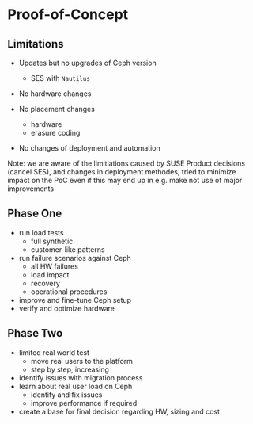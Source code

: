 <!-- .slide: data-state="section-break" id="section-break-7" data-timing="10s" -->
# Proof-of-Concept


<!-- .slide: data-state="normal" id="status-1" data-timing="20s" data-menu-title="PoC" -->
## Limitations

* Updates but no upgrades of Ceph version
  * SES with `Nautilus`

* No hardware changes

* No placement changes
  * hardware
  * erasure coding

* No changes of deployment and automation

Note: we are aware of the limitiations caused by SUSE Product decisions (cancel SES), 
      and changes in deployment methodes, tried to minimize impact on the PoC even if this
      may end up in e.g. make not use of major improvements


<!-- .slide: data-state="normal" id="status-2" data-timing="20s" data-menu-title="PoC" -->
## Phase One

* <!-- .element: class="fragment" data-fragment-index="1" --> run load tests
  * <!-- .element: class="fragment" data-fragment-index="1" --> full synthetic
  * <!-- .element: class="fragment" data-fragment-index="1" --> customer-like patterns
* <!-- .element: class="fragment" data-fragment-index="2" --> run failure scenarios against Ceph
  * <!-- .element: class="fragment" data-fragment-index="2" --> all HW failures
  * <!-- .element: class="fragment" data-fragment-index="2" --> load impact
  * <!-- .element: class="fragment" data-fragment-index="2" --> recovery
  * <!-- .element: class="fragment" data-fragment-index="2" --> operational procedures
* <!-- .element: class="fragment" data-fragment-index="3" --> improve and fine-tune Ceph setup
* <!-- .element: class="fragment" data-fragment-index="4" --> verify and optimize hardware


<!-- .slide: data-state="normal" id="status-2" data-timing="20s" data-menu-title="PoC" -->
## Phase Two

* <!-- .element: class="fragment" data-fragment-index="1" --> limited real world test
  * <!-- .element: class="fragment" data-fragment-index="1" --> move real users to the platform
  * <!-- .element: class="fragment" data-fragment-index="1" --> step by step, increasing

* <!-- .element: class="fragment" data-fragment-index="2" --> identify issues with migration process
* <!-- .element: class="fragment" data-fragment-index="3" --> learn about real user load on Ceph
  * <!-- .element: class="fragment" data-fragment-index="3" --> identify and fix issues
  * <!-- .element: class="fragment" data-fragment-index="3" --> improve performance if required
* <!-- .element: class="fragment" data-fragment-index="4" --> create a base for final decision regarding HW, sizing and cost
